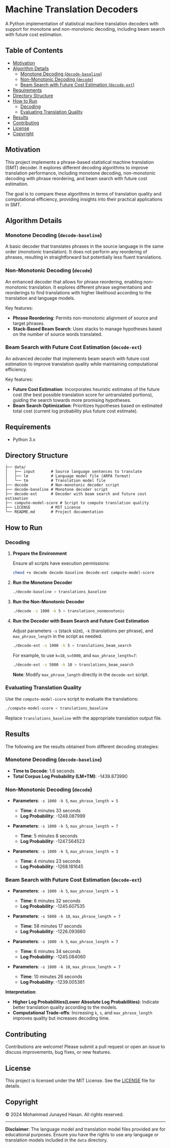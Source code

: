 # Machine Translation Decoders

A Python implementation of statistical machine translation decoders with support for monotone and non-monotonic decoding, including beam search with future cost estimation.

## Table of Contents

- [Motivation](#motivation)
- [Algorithm Details](#algorithm-details)
  - [Monotone Decoding (`decode-baseline`)](#monotone-decoding-decode-baseline)
  - [Non-Monotonic Decoding (`decode`)](#non-monotonic-decoding-decode)
  - [Beam Search with Future Cost Estimation (`decode-ext`)](#beam-search-with-future-cost-estimation-decode-ext)
- [Requirements](#requirements)
- [Directory Structure](#directory-structure)
- [How to Run](#how-to-run)
  - [Decoding](#decoding)
  - [Evaluating Translation Quality](#evaluating-translation-quality)
- [Results](#results)
- [Contributing](#contributing)
- [License](#license)
- [Copyright](#copyright)

## Motivation

This project implements a phrase-based statistical machine translation (SMT) decoder. It explores different decoding algorithms to improve translation performance, including monotone decoding, non-monotonic decoding with phrase reordering, and beam search with future cost estimation.

The goal is to compare these algorithms in terms of translation quality and computational efficiency, providing insights into their practical applications in SMT.

## Algorithm Details

### Monotone Decoding (`decode-baseline`)

A basic decoder that translates phrases in the source language in the same order (monotonic translation). It does not perform any reordering of phrases, resulting in straightforward but potentially less fluent translations.

### Non-Monotonic Decoding (`decode`)

An enhanced decoder that allows for phrase reordering, enabling non-monotonic translation. It explores different phrase segmentations and reorderings to find translations with higher likelihood according to the translation and language models.

Key features:

- **Phrase Reordering**: Permits non-monotonic alignment of source and target phrases.
- **Stack-Based Beam Search**: Uses stacks to manage hypotheses based on the number of source words translated.

### Beam Search with Future Cost Estimation (`decode-ext`)

An advanced decoder that implements beam search with future cost estimation to improve translation quality while maintaining computational efficiency.

Key features:

- **Future Cost Estimation**: Incorporates heuristic estimates of the future cost (the best possible translation score for untranslated portions), guiding the search towards more promising hypotheses.
- **Beam Search Optimization**: Prioritizes hypotheses based on estimated total cost (current log probability plus future cost estimate).

## Requirements

- Python 3.x

## Directory Structure

```
├── data/
│   ├── input       # Source language sentences to translate
│   ├── lm          # Language model file (ARPA format)
│   └── tm          # Translation model file
├── decode          # Non-monotonic decoder script
├── decode-baseline # Monotone decoder script
├── decode-ext      # Decoder with beam search and future cost estimation
├── compute-model-score # Script to compute translation quality
├── LICENSE         # MIT License
└── README.md       # Project documentation
```

## How to Run

### Decoding

1. **Prepare the Environment**

   Ensure all scripts have execution permissions:

   ```bash
   chmod +x decode decode-baseline decode-ext compute-model-score
   ```

2. **Run the Monotone Decoder**

   ```bash
   ./decode-baseline > translations_baseline
   ```

3. **Run the Non-Monotonic Decoder**

   ```bash
   ./decode -s 1000 -k 5 > translations_nonmonotonic
   ```

4. **Run the Decoder with Beam Search and Future Cost Estimation**

   Adjust parameters `-s` (stack size), `-k` (translations per phrase), and `max_phrase_length` in the script as needed.

   ```bash
   ./decode-ext -s 1000 -k 5 > translations_beam_search
   ```

   For example, to use `k=10`, `s=5000`, and `max_phrase_length=7`:

   ```bash
   ./decode-ext -s 5000 -k 10 > translations_beam_search
   ```

   **Note**: Modify `max_phrase_length` directly in the `decode-ext` script.

### Evaluating Translation Quality

Use the `compute-model-score` script to evaluate the translations:

```bash
./compute-model-score < translations_baseline
```

Replace `translations_baseline` with the appropriate translation output file.

## Results

The following are the results obtained from different decoding strategies:

### Monotone Decoding (`decode-baseline`)

- **Time to Decode**: 1.6 seconds
- **Total Corpus Log Probability (LM+TM)**: -1439.873990

### Non-Monotonic Decoding (`decode`)

- **Parameters**: `-s 1000 -k 5`, `max_phrase_length = 5`
  - **Time**: 4 minutes 33 seconds
  - **Log Probability**: -1248.087999

- **Parameters**: `-s 1000 -k 5`, `max_phrase_length = 7`
  - **Time**: 5 minutes 8 seconds
  - **Log Probability**: -1247.564523

- **Parameters**: `-s 1000 -k 5`, `max_phrase_length = 3`
  - **Time**: 4 minutes 23 seconds
  - **Log Probability**: -1268.181645

### Beam Search with Future Cost Estimation (`decode-ext`)

- **Parameters**: `-s 1000 -k 5`, `max_phrase_length = 5`
  - **Time**: 6 minutes 32 seconds
  - **Log Probability**: -1245.607535

- **Parameters**: `-s 5000 -k 10`, `max_phrase_length = 7`
  - **Time**: 58 minutes 17 seconds
  - **Log Probability**: -1226.093660

- **Parameters**: `-s 1000 -k 5`, `max_phrase_length = 7`
  - **Time**: 6 minutes 34 seconds
  - **Log Probability**: -1245.084060

- **Parameters**: `-s 1000 -k 10`, `max_phrase_length = 7`
  - **Time**: 10 minutes 26 seconds
  - **Log Probability**: -1239.005381

**Interpretation**:

- **Higher Log Probabilities(Lower Absolute Log Probabilities)**: Indicate better translation quality according to the models.
- **Computational Trade-offs**: Increasing `k`, `s`, and `max_phrase_length` improves quality but increases decoding time.

## Contributing

Contributions are welcome! Please submit a pull request or open an issue to discuss improvements, bug fixes, or new features.

## License

This project is licensed under the MIT License. See the [LICENSE](LICENSE) file for details.


## Copyright
© 2024 Mohammad Junayed Hasan. All rights reserved.


---

**Disclaimer**: The language model and translation model files provided are for educational purposes. Ensure you have the rights to use any language or translation models included in the `data` directory.

